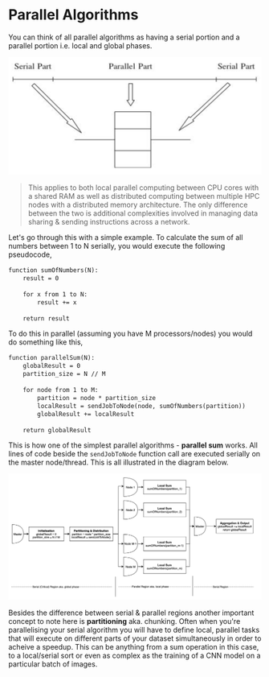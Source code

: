 # Parallel Algorithms

You can think of all parallel algorithms as having a serial portion and a parallel portion i.e. local and global phases.

![serial-vs-parallel](./imgs/serial-parallel-parts.png)

> This applies to both local parallel computing between CPU cores with a shared RAM as well as distributed computing between multiple HPC nodes with a distributed memory architecture. The only difference between the two is additional complexities involved in managing data sharing & sending instructions across a network.

Let's go through this with a simple example. To calculate the sum of all numbers between 1 to N serially, you would execute the following pseudocode,

```
function sumOfNumbers(N):
    result = 0

    for x from 1 to N:
        result += x

    return result
```

To do this in parallel (assuming you have M processors/nodes) you would do something like this,

```
function parallelSum(N):
    globalResult = 0
    partition_size = N // M

    for node from 1 to M:
        partition = node * partition_size
        localResult = sendJobToNode(node, sumOfNumbers(partition))
        globalResult += localResult
    
    return globalResult
```

This is how one of the simplest parallel algorithms - **parallel sum** works. All lines of code beside the `sendJobToNode` function call are executed serially on the master node/thread. This is all illustrated in the diagram below.

![parallel-sum](./imgs/parallel-sum-diagram.png)

Besides the difference between serial & parallel regions another important concept to note here is **partitioning** aka. chunking. Often when you're parallelising your serial algorithm you will have to define local, parallel tasks that will execute on different parts of your dataset simultaneously in order to acheive a speedup. This can be anything from a sum operation in this case, to a local/serial sort or even as complex as the training of a CNN model on a particular batch of images.